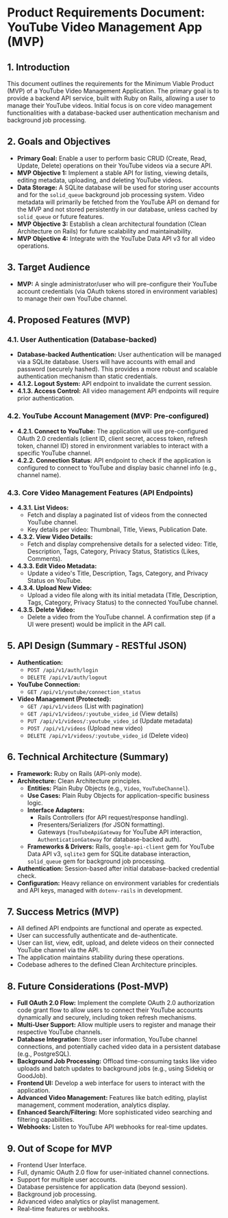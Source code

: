 # Product Requirements Document: YouTube Video Management App (MVP)

## 1. Introduction

This document outlines the requirements for the Minimum Viable Product (MVP) of a YouTube Video Management Application. The primary goal is to provide a backend API service, built with Ruby on Rails, allowing a user to manage their YouTube videos. Initial focus is on core video management functionalities with a database-backed user authentication mechanism and background job processing.

## 2. Goals and Objectives

*   **Primary Goal:** Enable a user to perform basic CRUD (Create, Read, Update, Delete) operations on their YouTube videos via a secure API.
*   **MVP Objective 1:** Implement a stable API for listing, viewing details, editing metadata, uploading, and deleting YouTube videos.
*   **Data Storage:** A SQLite database will be used for storing user accounts and for the `solid_queue` background job processing system. Video metadata will primarily be fetched from the YouTube API on demand for the MVP and not stored persistently in our database, unless cached by `solid_queue` or future features.
*   **MVP Objective 3:** Establish a clean architectural foundation (Clean Architecture on Rails) for future scalability and maintainability.
*   **MVP Objective 4:** Integrate with the YouTube Data API v3 for all video operations.

## 3. Target Audience

*   **MVP:** A single administrator/user who will pre-configure their YouTube account credentials (via OAuth tokens stored in environment variables) to manage their own YouTube channel.

## 4. Proposed Features (MVP)

### 4.1. User Authentication (Database-backed)
*   **Database-backed Authentication:** User authentication will be managed via a SQLite database. Users will have accounts with email and password (securely hashed). This provides a more robust and scalable authentication mechanism than static credentials.
*   **4.1.2. Logout System:** API endpoint to invalidate the current session.
*   **4.1.3. Access Control:** All video management API endpoints will require prior authentication.

### 4.2. YouTube Account Management (MVP: Pre-configured)
*   **4.2.1. Connect to YouTube:** The application will use pre-configured OAuth 2.0 credentials (client ID, client secret, access token, refresh token, channel ID) stored in environment variables to interact with a specific YouTube channel.
*   **4.2.2. Connection Status:** API endpoint to check if the application is configured to connect to YouTube and display basic channel info (e.g., channel name).

### 4.3. Core Video Management Features (API Endpoints)
*   **4.3.1. List Videos:**
    *   Fetch and display a paginated list of videos from the connected YouTube channel.
    *   Key details per video: Thumbnail, Title, Views, Publication Date.
*   **4.3.2. View Video Details:**
    *   Fetch and display comprehensive details for a selected video: Title, Description, Tags, Category, Privacy Status, Statistics (Likes, Comments).
*   **4.3.3. Edit Video Metadata:**
    *   Update a video's Title, Description, Tags, Category, and Privacy Status on YouTube.
*   **4.3.4. Upload New Video:**
    *   Upload a video file along with its initial metadata (Title, Description, Tags, Category, Privacy Status) to the connected YouTube channel.
*   **4.3.5. Delete Video:**
    *   Delete a video from the YouTube channel. A confirmation step (if a UI were present) would be implicit in the API call.

## 5. API Design (Summary - RESTful JSON)

*   **Authentication:**
    *   `POST /api/v1/auth/login`
    *   `DELETE /api/v1/auth/logout`
*   **YouTube Connection:**
    *   `GET /api/v1/youtube/connection_status`
*   **Video Management (Protected):**
    *   `GET /api/v1/videos` (List with pagination)
    *   `GET /api/v1/videos/:youtube_video_id` (View details)
    *   `PUT /api/v1/videos/:youtube_video_id` (Update metadata)
    *   `POST /api/v1/videos` (Upload new video)
    *   `DELETE /api/v1/videos/:youtube_video_id` (Delete video)

## 6. Technical Architecture (Summary)

*   **Framework:** Ruby on Rails (API-only mode).
*   **Architecture:** Clean Architecture principles.
    *   **Entities:** Plain Ruby Objects (e.g., `Video`, `YouTubeChannel`).
    *   **Use Cases:** Plain Ruby Objects for application-specific business logic.
    *   **Interface Adapters:**
        *   Rails Controllers (for API request/response handling).
        *   Presenters/Serializers (for JSON formatting).
        *   Gateways (`YouTubeApiGateway` for YouTube API interaction, `AuthenticationGateway` for database-backed auth).
    *   **Frameworks & Drivers:** Rails, `google-api-client` gem for YouTube Data API v3, `sqlite3` gem for SQLite database interaction, `solid_queue` gem for background job processing.
*   **Authentication:** Session-based after initial database-backed credential check.
*   **Configuration:** Heavy reliance on environment variables for credentials and API keys, managed with `dotenv-rails` in development.

## 7. Success Metrics (MVP)

*   All defined API endpoints are functional and operate as expected.
*   User can successfully authenticate and de-authenticate.
*   User can list, view, edit, upload, and delete videos on their connected YouTube channel via the API.
*   The application maintains stability during these operations.
*   Codebase adheres to the defined Clean Architecture principles.

## 8. Future Considerations (Post-MVP)

*   **Full OAuth 2.0 Flow:** Implement the complete OAuth 2.0 authorization code grant flow to allow users to connect their YouTube accounts dynamically and securely, including token refresh mechanisms.
*   **Multi-User Support:** Allow multiple users to register and manage their respective YouTube channels.
*   **Database Integration:** Store user information, YouTube channel connections, and potentially cached video data in a persistent database (e.g., PostgreSQL).
*   **Background Job Processing:** Offload time-consuming tasks like video uploads and batch updates to background jobs (e.g., using Sidekiq or GoodJob).
*   **Frontend UI:** Develop a web interface for users to interact with the application.
*   **Advanced Video Management:** Features like batch editing, playlist management, comment moderation, analytics display.
*   **Enhanced Search/Filtering:** More sophisticated video searching and filtering capabilities.
*   **Webhooks:** Listen to YouTube API webhooks for real-time updates.

## 9. Out of Scope for MVP

*   Frontend User Interface.
*   Full, dynamic OAuth 2.0 flow for user-initiated channel connections.
*   Support for multiple user accounts.
*   Database persistence for application data (beyond session).
*   Background job processing.
*   Advanced video analytics or playlist management.
*   Real-time features or webhooks.
